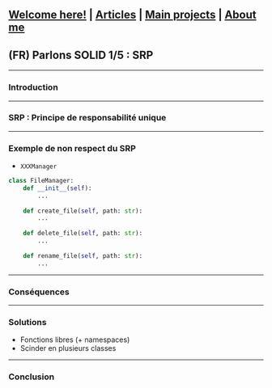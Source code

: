 ## [Welcome here!](https://vpenando.github.io) | [Articles](https://vpenando.github.io/articles.html) | [Main projects](https://vpenando.github.io/projects.html) | [About me](https://vpenando.github.io/about.html)

## (FR) Parlons SOLID 1/5 : SRP

---

### Introduction

---

### SRP : Principe de responsabilité unique

---

### Exemple de non respect du SRP
* `XXXManager`

```py
class FileManager:
    def __init__(self):
        ...
        
    def create_file(self, path: str):
        ...
        
    def delete_file(self, path: str):
        ...
        
    def rename_file(self, path: str):
        ...
```

---

### Conséquences

---

### Solutions
* Fonctions libres (+ namespaces)
* Scinder en plusieurs classes

---

### Conclusion

